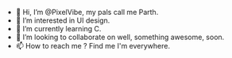 - 👋 Hi, I’m @PixelVibe, my pals call me Parth.
- 👀 I’m interested in UI design.
- 🌱 I’m currently learning C.
- 💞️ I’m looking to collaborate on well, something awesome, soon.
- 📫 How to reach me ? Find me I'm everywhere.

<!---
PixelVibe/PixelVibe is a ✨ special ✨ repository because its `README.md` (this file) appears on your GitHub profile.
You can click the Preview link to take a look at your changes.
--->
